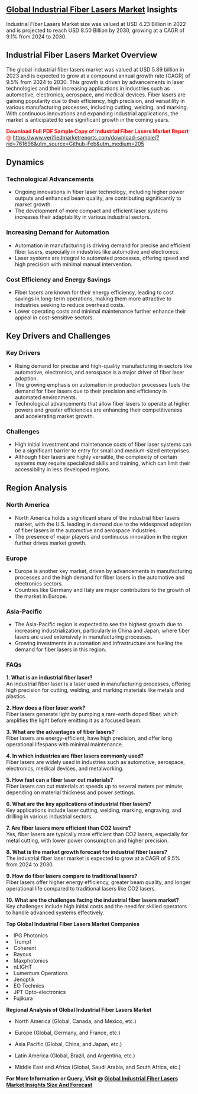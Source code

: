 <h2><a href="https://www.verifiedmarketreports.com/download-sample/?rid=761696&amp;utm_source=Github&amp;utm_medium=205" target="_blank">Global Industrial Fiber Lasers Market</a> Insights</h2><p>Industrial Fiber Lasers Market size was valued at USD 4.23 Billion in 2022 and is projected to reach USD 8.50 Billion by 2030, growing at a CAGR of 9.1% from 2024 to 2030.</p><p> <h2>Industrial Fiber Lasers Market Overview</h2> <p>The global industrial fiber lasers market was valued at USD 5.89 billion in 2023 and is expected to grow at a compound annual growth rate (CAGR) of 9.5% from 2024 to 2030. This growth is driven by advancements in laser technologies and their increasing applications in industries such as automotive, electronics, aerospace, and medical devices. Fiber lasers are gaining popularity due to their efficiency, high precision, and versatility in various manufacturing processes, including cutting, welding, and marking. With continuous innovations and expanding industrial applications, the market is anticipated to see significant growth in the coming years.</p> <p><p><span class=""><span style="color: #ff0000;"><strong>Download Full PDF Sample Copy of Industrial Fiber Lasers Market Report</strong> @ </span><a href="https://www.verifiedmarketreports.com/download-sample/?rid=761696&amp;utm_source=Github-Feb&amp;utm_medium=205" target="_blank">https://www.verifiedmarketreports.com/download-sample/?rid=761696&amp;utm_source=Github-Feb&amp;utm_medium=205</a></span></p></p> <h2>Dynamics</h2> <h3>Technological Advancements</h3> <ul> <li>Ongoing innovations in fiber laser technology, including higher power outputs and enhanced beam quality, are contributing significantly to market growth.</li> <li>The development of more compact and efficient laser systems increases their adaptability in various industrial sectors.</li> </ul> <h3>Increasing Demand for Automation</h3> <ul> <li>Automation in manufacturing is driving demand for precise and efficient fiber lasers, especially in industries like automotive and electronics.</li> <li>Laser systems are integral to automated processes, offering speed and high precision with minimal manual intervention.</li> </ul> <h3>Cost Efficiency and Energy Savings</h3> <ul> <li>Fiber lasers are known for their energy efficiency, leading to cost savings in long-term operations, making them more attractive to industries seeking to reduce overhead costs.</li> <li>Lower operating costs and minimal maintenance further enhance their appeal in cost-sensitive sectors.</li> </ul> <h2>Key Drivers and Challenges</h2> <h3>Key Drivers</h3> <ul> <li>Rising demand for precise and high-quality manufacturing in sectors like automotive, electronics, and aerospace is a major driver of fiber laser adoption.</li> <li>The growing emphasis on automation in production processes fuels the demand for fiber lasers due to their precision and efficiency in automated environments.</li> <li>Technological advancements that allow fiber lasers to operate at higher powers and greater efficiencies are enhancing their competitiveness and accelerating market growth.</li> </ul> <h3>Challenges</h3> <ul> <li>High initial investment and maintenance costs of fiber laser systems can be a significant barrier to entry for small and medium-sized enterprises.</li> <li>Although fiber lasers are highly versatile, the complexity of certain systems may require specialized skills and training, which can limit their accessibility in less developed regions.</li> </ul> <h2>Region Analysis</h2> <h3>North America</h3> <ul> <li>North America holds a significant share of the industrial fiber lasers market, with the U.S. leading in demand due to the widespread adoption of fiber lasers in the automotive and aerospace industries.</li> <li>The presence of major players and continuous innovation in the region further drives market growth.</li> </ul> <h3>Europe</h3> <ul> <li>Europe is another key market, driven by advancements in manufacturing processes and the high demand for fiber lasers in the automotive and electronics sectors.</li> <li>Countries like Germany and Italy are major contributors to the growth of the market in Europe.</li> </ul> <h3>Asia-Pacific</h3> <ul> <li>The Asia-Pacific region is expected to see the highest growth due to increasing industrialization, particularly in China and Japan, where fiber lasers are used extensively in manufacturing processes.</li> <li>Growing investments in automation and infrastructure are fueling the demand for fiber lasers in this region.</li> </ul> <h3>FAQs</h3> <p><strong>1. What is an industrial fiber laser?</strong> <br> An industrial fiber laser is a laser used in manufacturing processes, offering high precision for cutting, welding, and marking materials like metals and plastics.</p> <p><strong>2. How does a fiber laser work?</strong> <br> Fiber lasers generate light by pumping a rare-earth doped fiber, which amplifies the light before emitting it as a focused beam.</p> <p><strong>3. What are the advantages of fiber lasers?</strong> <br> Fiber lasers are energy-efficient, have high precision, and offer long operational lifespans with minimal maintenance.</p> <p><strong>4. In which industries are fiber lasers commonly used?</strong> <br> Fiber lasers are widely used in industries such as automotive, aerospace, electronics, medical devices, and metalworking.</p> <p><strong>5. How fast can a fiber laser cut materials?</strong> <br> Fiber lasers can cut materials at speeds up to several meters per minute, depending on material thickness and power settings.</p> <p><strong>6. What are the key applications of industrial fiber lasers?</strong> <br> Key applications include laser cutting, welding, marking, engraving, and drilling in various industrial sectors.</p> <p><strong>7. Are fiber lasers more efficient than CO2 lasers?</strong> <br> Yes, fiber lasers are typically more efficient than CO2 lasers, especially for metal cutting, with lower power consumption and higher precision.</p> <p><strong>8. What is the market growth forecast for industrial fiber lasers?</strong> <br> The industrial fiber laser market is expected to grow at a CAGR of 9.5% from 2024 to 2030.</p> <p><strong>9. How do fiber lasers compare to traditional lasers?</strong> <br> Fiber lasers offer higher energy efficiency, greater beam quality, and longer operational life compared to traditional lasers like CO2 lasers.</p> <p><strong>10. What are the challenges facing the industrial fiber lasers market?</strong> <br> Key challenges include high initial costs and the need for skilled operators to handle advanced systems effectively.</p> </p><p><strong>Top Global Industrial Fiber Lasers Market Companies</strong></p><div data-test-id=""><p><li>IPG Photonics</li><li> Trumpf</li><li> Coherent</li><li> Raycus</li><li> Maxphotonics</li><li> nLIGHT</li><li> Lumentum Operations</li><li> Jenoptik</li><li> EO Technics</li><li> JPT Opto-electronics</li><li> Fujikura</li></p><div><strong>Regional Analysis of&nbsp;Global Industrial Fiber Lasers Market</strong></div><ul><li dir="ltr"><p dir="ltr">North America&nbsp;(Global, Canada, and Mexico, etc.)</p></li><li dir="ltr"><p dir="ltr">Europe (Global, Germany, and France, etc.)</p></li><li dir="ltr"><p dir="ltr">Asia Pacific&nbsp;(Global, China, and Japan, etc.)</p></li><li dir="ltr"><p dir="ltr">Latin America&nbsp;(Global, Brazil, and Argentina, etc.)</p></li><li dir="ltr">Middle East and Africa&nbsp;(Global, Saudi Arabia, and South Africa, etc.)</li></ul><p><strong>For More Information or Query, Visit @&nbsp;</strong><strong><a href="https://www.verifiedmarketreports.com/product/industrial-fiber-lasers-market/?utm_source=Github&amp;utm_medium=205" target="_blank">Global Industrial Fiber Lasers Market Insights Size And Forecast</a></strong></p></div>
